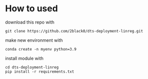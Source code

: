 # How to used

download this repo with
```
git clone https://github.com/2black0/dts-deployment-linreg.git
```

make new environment with
```
conda create -n myenv python=3.9
```

install module with
```
cd dts-deployment-linreg
pip install -r requirements.txt
```